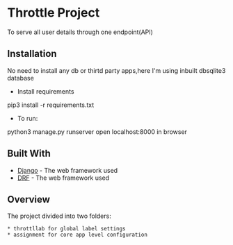# Throttle Project

To serve all user details through one endpoint(API)

## Installation

No need to install any db or thirtd party apps,here I'm using inbuilt dbsqlite3 database

* Install requirements

pip3 install -r requirements.txt

* To run:

python3 manage.py runserver
open localhost:8000 in browser

## Built With

* [Django](https://www.djangoproject.com/) - The web framework used
* [DRF](https://www.django-rest-framework.org/) - The web framework used



## Overview

The project divided into two folders:
```
* throttllab for global label settings
* assignment for core app level configuration
```





